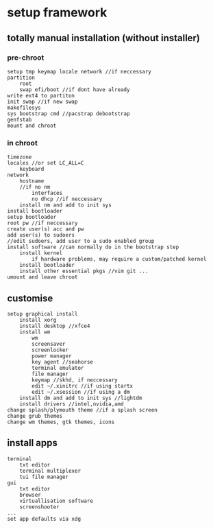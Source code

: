 # setup framework
## totally manual installation (without installer)
### pre-chroot
    setup tmp keymap locale network //if neccessary
    partition
        root 
        swap efi/boot //if dont have already
    write ext4 to partiton
    init swap //if new swap
    makefilesys
    sys bootstrap cmd //pacstrap debootstrap
    genfstab
    mount and chroot
### in chroot
    timezone    
    locales //or set LC_ALL=C
        keyboard
    network
        hostname
        //if no nm
            interfaces
            no dhcp //if neccessary
        install nm and add to init sys
    install bootloader
    setup bootloader
    root pw //if neccessary
    create user(s) acc and pw
    add user(s) to sudoers
    //edit sudoers, add user to a sudo enabled group
    install software //can normally do in the bootstrap step
        install kernel
            if hardware problems, may require a custom/patched kernel
        install bootloader
        install other essential pkgs //vim git ...
    umount and leave chroot



## customise
    setup graphical install
        install xorg
        install desktop //xfce4
        install wm
            wm
            screensaver
            screenlocker
            power manager
            key agent //seahorse
            terminal emulator
            file manager
            keymap //skhd, if neccessary
            edit ~/.xinitrc //if using startx
            edit ~/.xsession //if using a dm
        install dm and add to init sys //lightdm
        install drivers //intel,nvidia,amd
    change splash/plymouth theme //if a splash screen
    change grub themes
    change wm themes, gtk themes, icons

## install apps
    terminal 
        txt editor
        terminal multiplexer
        tui file manager
    gui
        txt editor
        browser
        virtuallisation software
        screenshooter
    ...
    set app defaults via xdg
